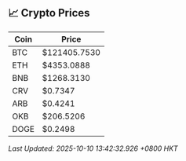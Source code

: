 ## 📈 Crypto Prices

| Coin | Price |
| ---- | ----- |
| BTC | $121405.7530 |
| ETH | $4353.0888 |
| BNB | $1268.3130 |
| CRV | $0.7347 |
| ARB | $0.4241 |
| OKB | $206.5206 |
| DOGE | $0.2498 |

_Last Updated: 2025-10-10 13:42:32.926 +0800 HKT_